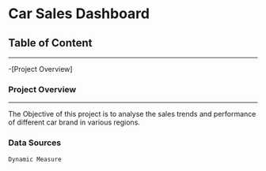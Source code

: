 # Car Sales Dashboard

## Table of Content
---
  -[Project Overview]

  ### Project Overview
  ---
The Objective of this project is to analyse the sales trends and performance of different car brand in various regions.

### Data Sources

```
Dynamic Measure
```
